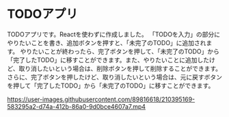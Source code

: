 # TODOアプリ
TODOアプリです。Reactを使わずに作成しました。
「TODOを入力」の部分にやりたいことを書き、追加ボタンを押すと、「未完了のTODO」に追加されます。
やりたいことが終わったら、完了ボタンを押して、「未完了のTODO」から「完了したTODO」に移すことができます。また、やりたいことに追加したけど、取り消したいという場合は、削除ボタンを押して削除することができます。さらに、完了ボタンを押したけど、取り消したいという場合は、元に戻すボタンを押して「完了したTODO」から「未完了のTODO」に移すことができます。

https://user-images.githubusercontent.com/89816618/210395169-583295a2-d74a-412b-86a0-9d0bce4607a7.mp4
